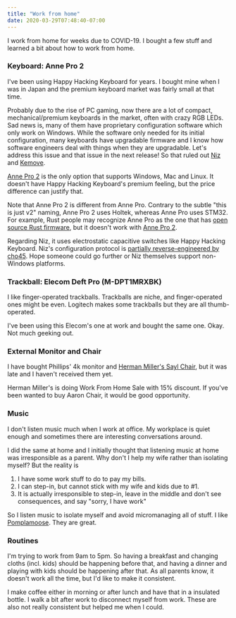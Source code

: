 ```yaml
---
title: "Work from home"
date: 2020-03-29T07:48:40-07:00
---
```


I work from home for weeks due to COVID-19. I bought a few stuff and learned a bit about how to work from home.

### Keyboard: Anne Pro 2

I've been using Happy Hacking Keyboard for years. I bought mine when I was in Japan and the premium keyboard market was fairly small at that time.

Probably due to the rise of PC gaming, now there are a lot of compact, mechanical/premium keyboards in the market, often with crazy RGB LEDs. Sad news is, many of them have proprietary configuration software which only work on Windows. While the software only needed for its initial configuration, many keyboards have upgradable firmware and I know how software engineers deal with things when they are upgradable. Let's address this issue and that issue in the next release! So that ruled out [Niz](https://www.nizkeyboard.com/) and [Kemove](https://kmovetech.com/).

[Anne Pro 2](http://en.obins.net/) is the only option that supports Windows, Mac and Linux. It doesn't have Happy Hacking Keyboard's premium feeling, but the price difference can justify that.

Note that Anne Pro 2 is different from Anne Pro. Contrary to the subtle "this is just v2" naming, Anne Pro 2 uses Holtek, whereas Anne Pro uses STM32. For example, Rust people may recognize Anne Pro as the one that has [open source Rust firmware](https://github.com/ah-/anne-key), but it doesn't work with [Anne Pro 2](https://github.com/ah-/anne-key/issues/70). 

Regarding Niz, it uses electrostatic capacitive switches like Happy Hacking Keyboard. Niz's configuration protocol is [partially reverse-engineered by cho45](https://github.com/cho45/niz-tools-ruby). Hope someone could go further or Niz themselves support non-Windows platforms.

### Trackball: Elecom Deft Pro (M-DPT1MRXBK)

I like finger-operated trackballs. Trackballs are niche, and finger-operated ones might be even. Logitech makes some trackballs but they are all thumb-operated.

I've been using this Elecom's one at work and bought the same one. Okay. Not much geeking out.

### External Monitor and Chair

I have bought Phillips' 4k monitor and [Herman Miller's Sayl Chair](https://store.hermanmiller.com/home?lang=en_US), but it was late and I haven't received them yet.

Herman Miller's is doing Work From Home Sale with 15% discount. If you've been wanted to buy Aaron Chair, it would be good opportunity.

### Music

I don't listen music much when I work at office. My workplace is quiet enough and sometimes there are interesting conversations around. 

I did the same at home and I initially thought that listening music at home was irresponsible as a parent. Why don't I help my wife rather than isolating myself? But the reality is

1. I have some work stuff to do to pay my bills.
2. I can step-in, but cannot stick with my wife and kids due to #1.
3. It is actually irresponsible to step-in, leave in the middle and don't see consequences, and say "sorry, I have work"

So I listen music to isolate myself and avoid micromanaging all of stuff. I like [Pomplamoose](https://www.pomplamoose.com/). They are great.

### Routines

I'm trying to work from 9am to 5pm. So having a breakfast and changing cloths (incl. kids) should be happening before that, and having a dinner and playing with kids should be happening after that. As all parents know, it doesn't work all the time, but I'd like to make it consistent.

I make coffee either in morning or after lunch and have that in a insulated bottle. I walk a bit after work to disconnect myself from work. These are also not really consistent but helped me when I could.